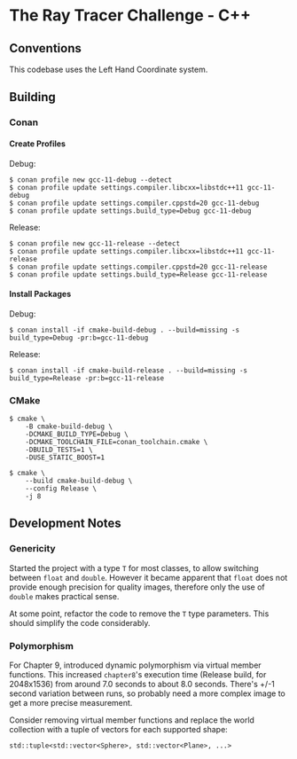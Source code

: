 # The Ray Tracer Challenge - C++

## Conventions

This codebase uses the Left Hand Coordinate system.

## Building

### Conan

#### Create Profiles

Debug:
```
$ conan profile new gcc-11-debug --detect 
$ conan profile update settings.compiler.libcxx=libstdc++11 gcc-11-debug
$ conan profile update settings.compiler.cppstd=20 gcc-11-debug
$ conan profile update settings.build_type=Debug gcc-11-debug
```

Release:
```
$ conan profile new gcc-11-release --detect 
$ conan profile update settings.compiler.libcxx=libstdc++11 gcc-11-release
$ conan profile update settings.compiler.cppstd=20 gcc-11-release
$ conan profile update settings.build_type=Release gcc-11-release
```

#### Install Packages

Debug:

```
$ conan install -if cmake-build-debug . --build=missing -s build_type=Debug -pr:b=gcc-11-debug
```

Release:

```
$ conan install -if cmake-build-release . --build=missing -s build_type=Release -pr:b=gcc-11-release
```

### CMake

```
$ cmake \
    -B cmake-build-debug \
    -DCMAKE_BUILD_TYPE=Debug \
    -DCMAKE_TOOLCHAIN_FILE=conan_toolchain.cmake \
    -DBUILD_TESTS=1 \
    -DUSE_STATIC_BOOST=1
```

```
$ cmake \
    --build cmake-build-debug \
    --config Release \
    -j 8

```

## Development Notes

### Genericity

Started the project with a type `T` for most classes, to allow switching between `float` and `double`.
However it became apparent that `float` does not provide enough precision for quality images, therefore only the use of
`double` makes practical sense.

At some point, refactor the code to remove the `T` type parameters. This should simplify the code considerably.

### Polymorphism

For Chapter 9, introduced dynamic polymorphism via virtual member functions.
This increased `chapter8`'s execution time (Release build, for 2048x1536) from around 7.0 seconds to about 8.0 seconds.
There's +/-1 second variation between runs, so probably need a more complex image to get a more precise measurement.

Consider removing virtual member functions and replace the world collection with a tuple of vectors for each supported
shape:

`std::tuple<std::vector<Sphere>, std::vector<Plane>, ...>`

